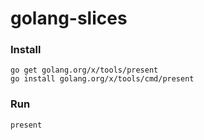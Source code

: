 # golang-slices


### Install

```
go get golang.org/x/tools/present
go install golang.org/x/tools/cmd/present
```

### Run

```
present
```
